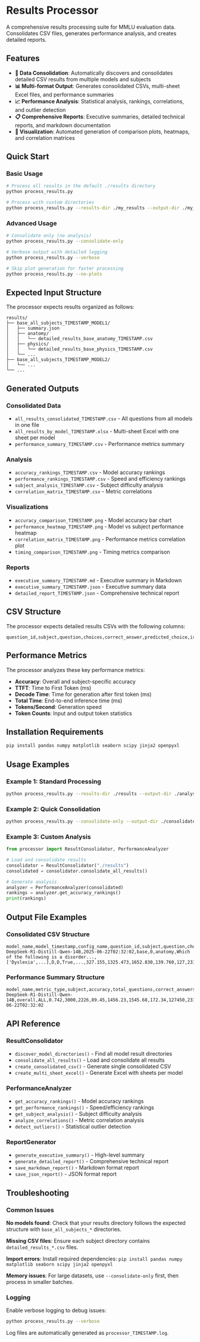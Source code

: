 # Results Processor

A comprehensive results processing suite for MMLU evaluation data. Consolidates CSV files, generates performance analysis, and creates detailed reports.

## Features

- **🔄 Data Consolidation**: Automatically discovers and consolidates detailed CSV results from multiple models and subjects
- **📊 Multi-format Output**: Generates consolidated CSVs, multi-sheet Excel files, and performance summaries
- **📈 Performance Analysis**: Statistical analysis, rankings, correlations, and outlier detection
- **📋 Comprehensive Reports**: Executive summaries, detailed technical reports, and markdown documentation
- **🎯 Visualization**: Automated generation of comparison plots, heatmaps, and correlation matrices

## Quick Start

### Basic Usage

```bash
# Process all results in the default ./results directory
python process_results.py

# Process with custom directories
python process_results.py --results-dir ./my_results --output-dir ./my_analysis
```

### Advanced Usage

```bash
# Consolidate only (no analysis)
python process_results.py --consolidate-only

# Verbose output with detailed logging
python process_results.py --verbose

# Skip plot generation for faster processing
python process_results.py --no-plots
```

## Expected Input Structure

The processor expects results organized as follows:

```
results/
├── base_all_subjects_TIMESTAMP_MODEL1/
│   ├── summary.json
│   ├── anatomy/
│   │   └── detailed_results_base_anatomy_TIMESTAMP.csv
│   ├── physics/
│   │   └── detailed_results_base_physics_TIMESTAMP.csv
│   └── ...
├── base_all_subjects_TIMESTAMP_MODEL2/
│   └── ...
└── ...
```

## Generated Outputs

### Consolidated Data
- `all_results_consolidated_TIMESTAMP.csv` - All questions from all models in one file
- `all_results_by_model_TIMESTAMP.xlsx` - Multi-sheet Excel with one sheet per model
- `performance_summary_TIMESTAMP.csv` - Performance metrics summary

### Analysis
- `accuracy_rankings_TIMESTAMP.csv` - Model accuracy rankings
- `performance_rankings_TIMESTAMP.csv` - Speed and efficiency rankings  
- `subject_analysis_TIMESTAMP.csv` - Subject difficulty analysis
- `correlation_matrix_TIMESTAMP.csv` - Metric correlations

### Visualizations
- `accuracy_comparison_TIMESTAMP.png` - Model accuracy bar chart
- `performance_heatmap_TIMESTAMP.png` - Model vs subject performance heatmap
- `correlation_matrix_TIMESTAMP.png` - Performance metrics correlation plot
- `timing_comparison_TIMESTAMP.png` - Timing metrics comparison

### Reports
- `executive_summary_TIMESTAMP.md` - Executive summary in Markdown
- `executive_summary_TIMESTAMP.json` - Executive summary data
- `detailed_report_TIMESTAMP.json` - Comprehensive technical report

## CSV Structure

The processor expects detailed results CSVs with the following columns:

```csv
question_id,subject,question,choices,correct_answer,predicted_choice,is_correct,generated_text,ttft,decode_time,total_time_ms,tokens_per_second,input_tokens,output_tokens,generated_text_length
```

## Performance Metrics

The processor analyzes these key performance metrics:

- **Accuracy**: Overall and subject-specific accuracy
- **TTFT**: Time to First Token (ms)
- **Decode Time**: Time for generation after first token (ms)
- **Total Time**: End-to-end inference time (ms)
- **Tokens/Second**: Generation speed
- **Token Counts**: Input and output token statistics

## Installation Requirements

```bash
pip install pandas numpy matplotlib seaborn scipy jinja2 openpyxl
```

## Usage Examples

### Example 1: Standard Processing
```bash
python process_results.py --results-dir ./results --output-dir ./analysis --verbose
```

### Example 2: Quick Consolidation
```bash
python process_results.py --consolidate-only --output-dir ./consolidated
```

### Example 3: Custom Analysis
```python
from processor import ResultConsolidator, PerformanceAnalyzer

# Load and consolidate results
consolidator = ResultConsolidator("./results")
consolidated = consolidator.consolidate_all_results()

# Generate analysis
analyzer = PerformanceAnalyzer(consolidated)
rankings = analyzer.get_accuracy_rankings()
print(rankings)
```

## Output File Examples

### Consolidated CSV Structure
```csv
model_name,model_timestamp,config_name,question_id,subject,question,choices,correct_answer,predicted_choice,is_correct,generated_text,ttft,decode_time,total_time_ms,tokens_per_second,input_tokens,output_tokens,generated_text_length
DeepSeek-R1-Distill-Qwen-14B,2025-06-22T02:32:02,base,0,anatomy,Which of the following is a disorder...,['Dyslexia',...],D,D,True,...,327.155,1325.473,1652.830,139.760,127,231,1155
```

### Performance Summary Structure  
```csv
model_name,metric_type,subject,accuracy,total_questions,correct_answers,avg_ttft_ms,avg_decode_time_ms,avg_total_time_ms,avg_tokens_per_second,total_input_tokens,total_output_tokens,timestamp
DeepSeek-R1-Distill-Qwen-14B,overall,ALL,0.742,3000,2226,89.45,1456.23,1545.68,172.34,127450,231560,2025-06-22T02:32:02
```

## API Reference

### ResultConsolidator
- `discover_model_directories()` - Find all model result directories
- `consolidate_all_results()` - Load and consolidate all results
- `create_consolidated_csv()` - Generate single consolidated CSV
- `create_multi_sheet_excel()` - Generate Excel with sheets per model

### PerformanceAnalyzer  
- `get_accuracy_rankings()` - Model accuracy rankings
- `get_performance_rankings()` - Speed/efficiency rankings
- `get_subject_analysis()` - Subject difficulty analysis
- `analyze_correlations()` - Metric correlation analysis
- `detect_outliers()` - Statistical outlier detection

### ReportGenerator
- `generate_executive_summary()` - High-level summary
- `generate_detailed_report()` - Comprehensive technical report
- `save_markdown_report()` - Markdown format report
- `save_json_report()` - JSON format report

## Troubleshooting

### Common Issues

**No models found**: Check that your results directory follows the expected structure with `base_all_subjects_*` directories.

**Missing CSV files**: Ensure each subject directory contains `detailed_results_*.csv` files.

**Import errors**: Install required dependencies: `pip install pandas numpy matplotlib seaborn scipy jinja2 openpyxl`

**Memory issues**: For large datasets, use `--consolidate-only` first, then process in smaller batches.

### Logging

Enable verbose logging to debug issues:
```bash
python process_results.py --verbose
```

Log files are automatically generated as `processor_TIMESTAMP.log`.
